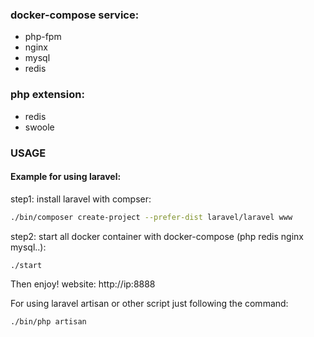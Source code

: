 ### docker-compose service:
- php-fpm
- nginx
- mysql
- redis

### php extension:
- redis
- swoole


### USAGE
#### Example for using laravel:

step1: install laravel with compser:

```bash
./bin/composer create-project --prefer-dist laravel/laravel www
```

step2: start all  docker container with docker-compose  (php redis nginx mysql..):
```
./start
```

Then enjoy!
website: http://ip:8888

For using laravel artisan or other script just following the command:
```bash
./bin/php artisan
```
